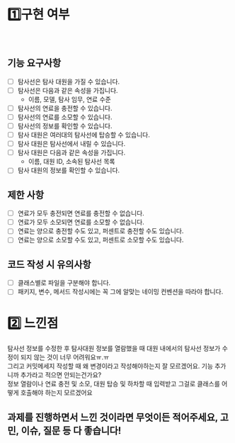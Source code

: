 # 1️⃣구현 여부

<br>

## 기능 요구사항
- [ ] 탐사선은 탐사 대원을 가질 수 있습니다.
- [ ] 탐사선은 다음과 같은 속성을 가집니다.
  - 이름, 모델, 탐사 임무, 연료 수준
- [ ] 탐사선의 연료을 충전할 수 있습니다.
- [ ] 탐사선의 연료를 소모할 수 있습니다.
- [ ] 탐사선의 정보를 확인할 수 있습니다.
- [ ] 탐사 대원은 여러대의 탐사선에 탑승할 수 있습니다.
- [ ] 탐사 대원은 탐사선에서 내릴 수 있습니다.
- [ ] 탐사 대원은 다음과 같은 속성을 가집니다.
  - 이름, 대원 ID, 소속된 탐사선 목록
- [ ] 탐사 대원의 정보를 확인할 수 있습니다.

## 제한 사항
- [ ] 연료가 모두 충전되면 연료를 충전할 수 없습니다.
- [ ] 연료가 모두 소모되면 연료를 소모할 수 없습니다.
- [ ] 연료는 양으로 충전할 수도 있고, 퍼센트로 충전할 수도 있습니다.
- [ ] 연료는 양으로 소모할 수도 있고, 퍼센트로 소모할 수도 있습니다.

## 코드 작성 시 유의사항
- [ ] 클래스별로 파일을 구분해야 합니다.
- [ ] 패키지, 변수, 메서드 작성시에는 꼭 그에 알맞는 네이밍 컨벤션을 따라야 합니다.

# 2️⃣ 느낀점
탐사선 정보를 수정한 후 탐사대원 정보를 열람했을 때 대원 내에서의 탐사선 정보가 수정이 되지 않는 것이 너무 어려워요ㅠ.ㅠ<br>
그리고 커밋메세지 작성할 때 왜 변경이라고 작성해야하는지 잘 모르겠어요. 기능 추가니까 추가라고 적으면 안되는건가요?<br>
정보 열람이나 연료 충전 및 소모, 대원 탑승 및 하차할 때 입력받고 그걸로 클래스를 어떻게 호출해야 하는지 모르겠어요

## 과제를 진행하면서 느낀 것이라면 무엇이든 적어주세요, 고민, 이슈, 질문 등 다 좋습니다!